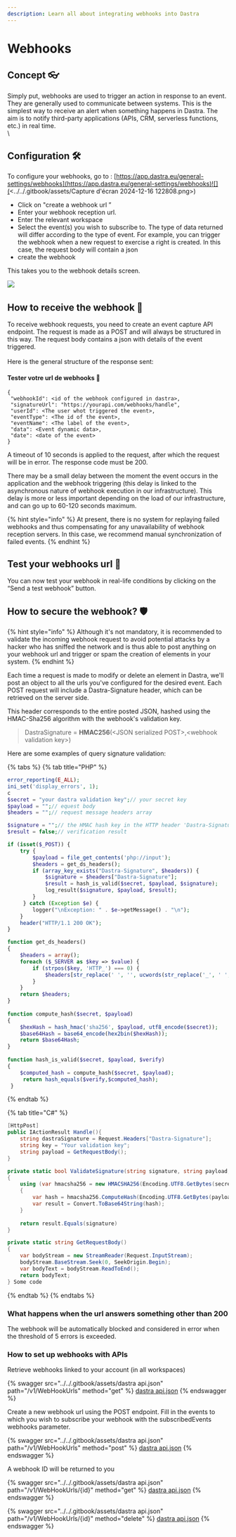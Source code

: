 ```yaml
---
description: Learn all about integrating webhooks into Dastra
---
```


# Webhooks

## Concept 👓 <a href="#configuration" id="configuration"></a>

Simply put, webhooks are used to trigger an action in response to an event. They are generally used to communicate between systems. This is the simplest way to receive an alert when something happens in Dastra. The aim is to notify third-party applications (APIs, CRM, serverless functions, etc.) in real time.\
\


## Configuration 🛠️

To configure your webhooks, go to : [https://app.dastra.eu/general-settings/webhooks](https://app.dastra.eu/general-settings/webhooks)​![](<../../.gitbook/assets/Capture d'écran 2024-12-16 122808.png>)​

* Click on "create a webhook url ”
* Enter your webhook reception url.
* Enter the relevant workspace
* Select the event(s) you wish to subscribe to. The type of data returned will differ according to the type of event. For example, you can trigger the webhook when a new request to exercise a right is created. In this case, the request body will contain a json
* create the webhook

This takes you to the webhook details screen.

![](<../../.gitbook/assets/Capture d'écran 2024-12-16 123229.png>)​

## How to receive the webhook 🛬 <a href="#comment-receptionner-le-webhook" id="comment-receptionner-le-webhook"></a>

To receive webhook requests, you need to create an event capture API endpoint. The request is made as a POST and will always be structured in this way. The request body contains a json with details of the event triggered.\
\
Here is the general structure of the response sent:

#### Tester votre url de webhooks 🧪 <a href="#tester-votre-url-de-webhooks" id="tester-votre-url-de-webhooks"></a>

```
{
 "webhookId": <id of the webhook configured in dastra>,
 "signatureUrl": "https://yourapi.com/webhooks/handle",
 "userId": <The user whot triggered the event>,
 "eventType": <The id of the event>,
 "eventName": <The label of the event>,
 "data": <Event dynamic data>,
 "date": <date of the event>
} 
```

A timeout of 10 seconds is applied to the request, after which the request will be in error. The response code must be 200.&#x20;

There may be a small delay between the moment the event occurs in the application and the webhook triggering (this delay is linked to the asynchronous nature of webhook execution in our infrastructure). This delay is more or less important depending on the load of our infrastructure, and can go up to 60-120 seconds maximum.

{% hint style="info" %}
At present, there is no system for replaying failed webhooks and thus compensating for any unavailability of webhook reception servers. In this case, we recommend manual synchronization of failed events.
{% endhint %}

## Test your webhooks url 🧪

You can now test your webhook in real-life conditions by clicking on the “Send a test webhook” button.



## How to secure the webhook? 🛡️

{% hint style="info" %}
Although it's not mandatory, it is recommended to validate the incoming webhook request to avoid potential attacks by a hacker who has sniffed the network and is thus able to post anything on your webhook url and trigger or spam the creation of elements in your system.
{% endhint %}

Each time a request is made to modify or delete an element in Dastra, we'll post an object to all the urls you've configured for the desired event. Each POST request will include a Dastra-Signature header, which can be retrieved on the server side.

This header corresponds to the entire posted JSON, hashed using the HMAC-Sha256 algorithm with the webhook's validation key.

> DastraSignature = **HMAC256**(\<JSON serialized POST>,\<webhook validation key>)

Here are some examples of query signature validation:

{% tabs %}
{% tab title="PHP" %}
```php
error_reporting(E_ALL);
ini_set('display_errors', 1); 
c
$secret = "your dastra validation key";// your secret key
$payload = "";// equest body
$headers = "";// request message headers array

$signature = "";// the HMAC hash key in the HTTP header 'Dastra-Signature'
$result = false;// verification result

if (isset($_POST)) {
    try {
        $payload = file_get_contents('php://input');
        $headers = get_ds_headers();
        if (array_key_exists("Dastra-Signature", $headers)) {
            $signature = $headers["Dastra-Signature"];
            $result = hash_is_valid($secret, $payload, $signature);
            log_result($signature, $payload, $result);
        }
     } catch (Exception $e) {
        logger("\nException: " . $e->getMessage() . "\n");
    }
    header("HTTP/1.1 200 OK");
}

function get_ds_headers()
{
    $headers = array();
    foreach ($_SERVER as $key => $value) {
        if (strpos($key, 'HTTP_') === 0) {
            $headers[str_replace(' ', '', ucwords(str_replace('_', ' ', strtolower(substr($key, 5)))))] = $value;
        }
    }
    return $headers;
}
 
function compute_hash($secret, $payload)
{
    $hexHash = hash_hmac('sha256', $payload, utf8_encode($secret));
    $base64Hash = base64_encode(hex2bin($hexHash));
    return $base64Hash;
}
 
function hash_is_valid($secret, $payload, $verify)
{
    $computed_hash = compute_hash($secret, $payload);
     return hash_equals($verify,$computed_hash);
 }
```
{% endtab %}

{% tab title="C#" %}
```csharp
[HttpPost]
public IActionResult Handle(){
    string dastraSignature = Request.Headers["Dastra-Signature"];
    string key = "Your validation key";
    string payload = GetRequestBody();
}

private static bool ValidateSignature(string signature, string payload, string secret)
{
    using (var hmacsha256 = new HMACSHA256(Encoding.UTF8.GetBytes(secret)))
    {
        var hash = hmacsha256.ComputeHash(Encoding.UTF8.GetBytes(payload));
        var result = Convert.ToBase64String(hash);
    }
    
    return result.Equals(signature)
}

private static string GetRequestBody()
{
    var bodyStream = new StreamReader(Request.InputStream);
    bodyStream.BaseStream.Seek(0, SeekOrigin.Begin);
    var bodyText = bodyStream.ReadToEnd();
    return bodyText;
} Some code
```
{% endtab %}
{% endtabs %}



### What happens when the url answers something other than 200

The webhook will be automatically blocked and considered in error when the threshold of 5 errors is exceeded.



### How to set up webhooks with APIs

Retrieve webhooks linked to your account (in all workspaces)

{% swagger src="../../.gitbook/assets/dastra api.json" path="/v1/WebHookUrls" method="get" %}
[dastra api.json](<../../.gitbook/assets/dastra api.json>)
{% endswagger %}

Create a new webhook url using the POST endpoint. Fill in the events to which you wish to subscribe your webhook with the subscribedEvents webhooks parameter.

{% swagger src="../../.gitbook/assets/dastra api.json" path="/v1/WebHookUrls" method="post" %}
[dastra api.json](<../../.gitbook/assets/dastra api.json>)
{% endswagger %}



A webhook ID will be returned to you

{% swagger src="../../.gitbook/assets/dastra api.json" path="/v1/WebHookUrls/{id}" method="get" %}
[dastra api.json](<../../.gitbook/assets/dastra api.json>)
{% endswagger %}

{% swagger src="../../.gitbook/assets/dastra api.json" path="/v1/WebHookUrls/{id}" method="delete" %}
[dastra api.json](<../../.gitbook/assets/dastra api.json>)
{% endswagger %}
